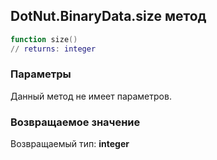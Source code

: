 ## DotNut.BinaryData.size метод


```lua
function size()
// returns: integer
```


### Параметры

Данный метод не имеет параметров.

### Возвращаемое значение

Возвращаемый тип: **integer**

